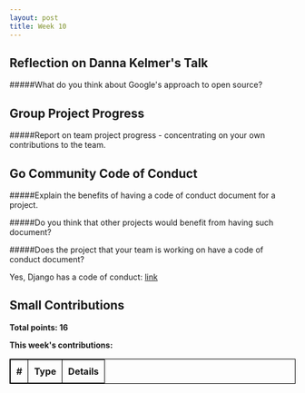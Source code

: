 ```yaml
---
layout: post
title: Week 10
---
```


Reflection on Danna Kelmer's Talk 
---------------------------------

#####What do you think about Google's approach to open source?  



Group Project Progress
----------------------

#####Report on team project progress - concentrating on your own contributions to the team.  




Go Community Code of Conduct
----------------------------

#####Explain the benefits of having a code of conduct document for a project.  

#####Do you think that other projects would benefit from having such document?  

#####Does the project that your team is working on have a code of conduct document?  

Yes, Django has a code of conduct: [link](https://www.djangoproject.com/conduct/) 


Small Contributions
-------------------

**Total points: 16**  

**This week's contributions:**  

|**#**|**Type**|**Details**|  
|-----|--------|-----------|  




<style>
    table {
        border-collapse:collapse;
        border: 1px solid black;
    }
    th, td {
        border: 1px solid black;
        padding: 10px;
    }
</style>